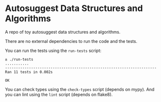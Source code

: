 # Autosuggest Data Structures and Algorithms
A repo of toy autosuggest data structures and algorithms. 

There are no external dependencies to run the code and the tests. 

You can run the tests using the `run-tests` script:
```
± ./run-tests
...........
----------------------------------------------------------------------
Ran 11 tests in 0.002s

OK
```

You can check types using the `check-types` script (depends on mypy).
And you can lint using the `lint` script (depends on flake8).
